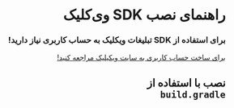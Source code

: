 <div dir="rtl">

<h1>راهنمای نصب SDK وی‌کلیک</h1>

<h3>
برای استفاده از
SDK
تبلیغات ویکلیک به حساب کاربری نیاز دارید!
</h3>

<a href="http://weclick.ir">
برای ساخت حساب کاربری به سایت ویکیلیک مراجعه کنید!
</a>

<h2>
نصب با استفاده از 
<code>
build.gradle
</code>
<h2>
</div>
